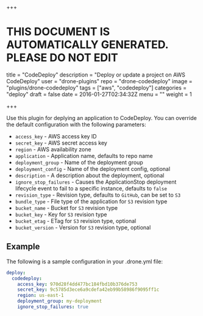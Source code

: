 +++

# THIS DOCUMENT IS AUTOMATICALLY GENERATED. PLEASE DO NOT EDIT

title = "CodeDeploy"
description = "Deploy or update a project on AWS CodeDeploy"
user = "drone-plugins"
repo = "drone-codedeploy"
image = "plugins/drone-codedeploy"
tags = ["aws", "codedeploy"]
categories = "deploy"
draft = false
date = 2016-01-27T02:34:32Z
menu = ""
weight = 1

+++

Use this plugin for deplying an application to CodeDeploy. You can override the
default configuration with the following parameters:

* `access_key` - AWS access key ID
* `secret_key` - AWS secret access key
* `region` - AWS availability zone
* `application` - Application name, defaults to repo name
* `deployment_group` - Name of the deployment group
* `deployment_config` - Name of the deployment config, optional
* `description` - A description about the deployment, optional
* `ignore_stop_failures` - Causes the ApplicationStop deployment lifecycle
  event to fail to a specific instance, defaults to `false`
* `revision_type` - Revision type, defaults to `GitHub`, can be set to `S3`
* `bundle_type` - File type of the application for `S3` revision type
* `bucket_name` - Bucket for `S3` revision type
* `bucket_key` - Key for `S3` revision type
* `bucket_etag` - ETag for `S3` revision type, optional
* `bucket_version` - Version for `S3` revision type, optional

## Example

The following is a sample configuration in your .drone.yml file:

```yaml
deploy:
  codedeploy:
    access_key: 970d28f4dd477bc184fbd10b376de753
    secret_key: 9c5785d3ece6a9cdefa42eb99b58986f9095ff1c
    region: us-east-1
    deployment_group: my-deployment
    ignore_stop_failures: true
```

